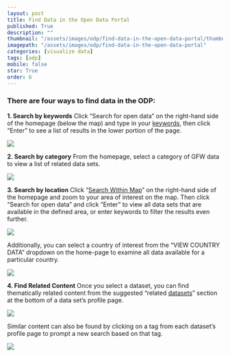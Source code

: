 ```yaml
---
layout: post
title: Find Data in the Open Data Portal
published: True
description: ""
thumbnail: "/assets/images/odp/find-data-in-the-open-data-portal/thumbnail.png"
imagepath: "/assets/images/odp/find-data-in-the-open-data-portal"
categories: [visualize data]
tags: [odp]
mobile: false
star: True
order: 6
---
```


<div id="desktopContent" class="content">
  <h3 class="overview_title">There are four ways to find data in the ODP:</h3>
  <p><strong>1. Search by keywords</strong>   Click “Search for open data” on the right-hand side of the homepage (below the map) and type in your <a href="http://doc.arcgis.com/en/open-data/consumer/find-data.htm#GUID-C151A7B7-F6C2-4DAB-B071-A59569D50E18">keywords</a>, then click “Enter” to see a list of results in the lower portion of the page.</p>
  <p><img src="{{site.baseurl}}{{page.imagepath}}/desktop/desktop1.png"/></p>

  <p><strong>2. Search by category</strong>  From the homepage, select a category of GFW data to view a list of related data sets.</p>
  <p><img src="{{site.baseurl}}{{page.imagepath}}/desktop/desktop2.png"/></p>
  <p><strong>3. Search by location</strong> Click “<a href="http://doc.arcgis.com/en/open-data/consumer/find-data.htm#ESRI_SECTION1_B9E443DF131F4820BD7848694A3CE74E">Search Within Map</a>” on the right-hand side of the homepage and zoom to your area of interest on the map. Then click “Search for open data” and click “Enter” to view all data sets that are available in the defined area, or enter keywords to filter the results even further.</p>
  <p><img src="{{site.baseurl}}{{page.imagepath}}/desktop/desktop3.png"/></p>
  <p>Additionally, you can select a country of interest from the “VIEW COUNTRY DATA” dropdown on the home-page to examine all data available for a particular country.</p>
  <p><img src="{{site.baseurl}}{{page.imagepath}}/desktop/desktop4.png"/></p>
  <p><strong>4. Find Related Content</strong>  Once you select a dataset, you can find thematically related content from the suggested “related <a href="http://doc.arcgis.com/en/open-data/consumer/find-data.htm#ESRI_SECTION1_4AD46F57135A4153B9BD6AF92E2186E9">datasets</a>” section at the bottom of a data set’s profile page.</p>
  <p><img src="{{site.baseurl}}{{page.imagepath}}/desktop/desktop5.png"/></p>
  <p>Similar content can also be found by clicking on a tag from each dataset’s profile page to prompt a new search based on that tag.</p>
  <p><img src="{{site.baseurl}}{{page.imagepath}}/desktop/desktop6.png"/></p>
</div>

<div id="mobileContent" class="content"></div>
